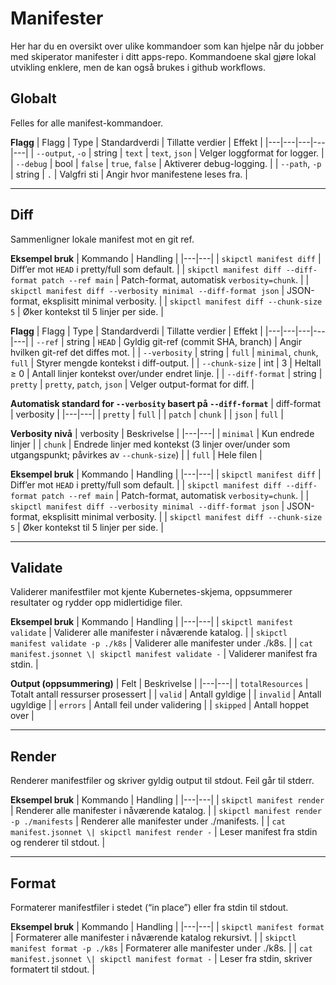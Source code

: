 # Manifester
Her har du en oversikt over ulike kommandoer som kan hjelpe når du jobber med skiperator manifester i ditt apps-repo.
Kommandoene skal gjøre lokal utvikling enklere, men de kan også brukes i github workflows.
## Globalt

Felles for alle manifest-kommandoer.

**Flagg**
| Flagg | Type | Standardverdi | Tillatte verdier | Effekt |
|---|---|---|---|---|
| `--output`, `-o` | string | `text` | `text`, `json` | Velger loggformat for logger. |
| `--debug` | bool | `false` | `true`, `false` | Aktiverer debug-logging. |
| `--path`, `-p` | string | `.` | Valgfri sti | Angir hvor manifestene leses fra. |

---
## Diff

Sammenligner lokale manifest mot en git ref.

**Eksempel bruk**
| Kommando | Handling |
|---|---|
| `skipctl manifest diff` | Diff’er mot `HEAD` i pretty/full som default. |
| `skipctl manifest diff --diff-format patch --ref main` | Patch-format, automatisk `verbosity=chunk`. |
| `skipctl manifest diff --verbosity minimal --diff-format json` | JSON-format, eksplisitt minimal verbosity. |
| `skipctl manifest diff --chunk-size 5` | Øker kontekst til 5 linjer per side. |


**Flagg**
| Flagg | Type | Standardverdi | Tillatte verdier | Effekt |
|---|---|---|---|---|
| `--ref` | string | `HEAD` | Gyldig git-ref (commit SHA, branch) | Angir hvilken git-ref det diffes mot. |
| `--verbosity` | string | `full` | `minimal`, `chunk`, `full` | Styrer mengde kontekst i diff-output. |
| `--chunk-size` | int | 3 | Heltall ≥ 0 | Antall linjer kontekst over/under endret linje. |
| `--diff-format` | string | `pretty` | `pretty`, `patch`, `json` | Velger output-format for diff. |

**Automatisk standard for `--verbosity` basert på `--diff-format`**
| diff-format | verbosity |
|---|---|
| `pretty` | `full` |
| `patch` | `chunk` |
| `json` | `full` |

**Verbosity nivå**
| verbosity | Beskrivelse |
|---|---|
| `minimal` | Kun endrede linjer |
| `chunk` | Endrede linjer med kontekst (3 linjer over/under som utgangspunkt; påvirkes av `--chunk-size`) |
| `full` | Hele filen |

**Eksempel bruk**
| Kommando | Handling |
|---|---|
| `skipctl manifest diff` | Diff’er mot `HEAD` i pretty/full som default. |
| `skipctl manifest diff --diff-format patch --ref main` | Patch-format, automatisk `verbosity=chunk`. |
| `skipctl manifest diff --verbosity minimal --diff-format json` | JSON-format, eksplisitt minimal verbosity. |
| `skipctl manifest diff --chunk-size 5` | Øker kontekst til 5 linjer per side. |

---


## Validate

Validerer manifestfiler mot kjente Kubernetes-skjema, oppsummerer resultater og rydder opp midlertidige filer.

**Eksempel bruk**
| Kommando | Handling |
|---|---|
| `skipctl manifest validate` | Validerer alle manifester i nåværende katalog. |
| `skipctl manifest validate -p ./k8s` | Validerer alle manifester under ./k8s. |
| `cat manifest.jsonnet \| skipctl manifest validate -` | Validerer manifest fra stdin. |

**Output (oppsummering)**
| Felt | Beskrivelse |
|---|---|
| `totalResources` | Totalt antall ressurser prosessert |
| `valid` | Antall gyldige |
| `invalid` | Antall ugyldige |
| `errors` | Antall feil under validering |
| `skipped` | Antall hoppet over |

---

## Render

Renderer manifestfiler og skriver gyldig output til stdout. Feil går til stderr.

**Eksempel bruk**
| Kommando | Handling |
|---|---|
| `skipctl manifest render` | Renderer alle manifester i nåværende katalog. |
| `skipctl manifest render -p ./manifests` | Renderer alle manifester under ./manifests. |
| `cat manifest.jsonnet \| skipctl manifest render -` | Leser manifest fra stdin og renderer til stdout. |

---


## Format

Formaterer manifestfiler i stedet (“in place”) eller fra stdin til stdout.

**Eksempel bruk**
| Kommando | Handling |
|---|---|
| `skipctl manifest format` | Formaterer alle manifester i nåværende katalog rekursivt. |
| `skipctl manifest format -p ./k8s` | Formaterer alle manifester under ./k8s. |
| `cat manifest.jsonnet \| skipctl manifest format -` | Leser fra stdin, skriver formatert til stdout. |
